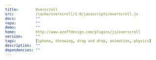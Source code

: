 ```yaml
---
title:        Overscroll
src:          /cache/overscroll/1.0/javascripts/overscroll.js
docs:         ""
repo:         ""
demo:         ""
home:         http://www.azoffdesign.com/plugins/js/overscroll
version:      ""
tags:         [iphone, throwing, drag and drop, animation, physics]
description:  ""
dependencies: ""
---
```


